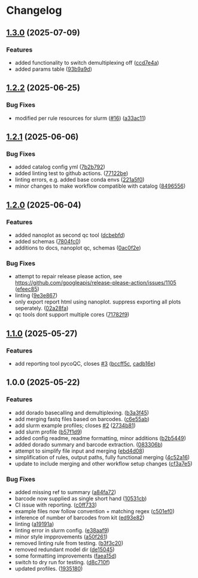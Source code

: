 # Changelog

## [1.3.0](https://github.com/MPUSP/snakemake-ont-basecalling/compare/v1.2.2...v1.3.0) (2025-07-09)


### Features

* added functionality to switch demultiplexing off ([ccd7e4a](https://github.com/MPUSP/snakemake-ont-basecalling/commit/ccd7e4aa9fdcf366fb33d26db5a69f5520acf5fa))
* added params table ([93b9a9d](https://github.com/MPUSP/snakemake-ont-basecalling/commit/93b9a9d7d0141a3a52b6f435cb346b626c406d35))

## [1.2.2](https://github.com/MPUSP/snakemake-ont-basecalling/compare/v1.2.1...v1.2.2) (2025-06-25)


### Bug Fixes

* modified per rule resources for slurm ([#16](https://github.com/MPUSP/snakemake-ont-basecalling/issues/16)) ([a33ac11](https://github.com/MPUSP/snakemake-ont-basecalling/commit/a33ac1121ac6a151279279c3b68c4f208d628f76))

## [1.2.1](https://github.com/MPUSP/snakemake-ont-basecalling/compare/v1.2.0...v1.2.1) (2025-06-06)


### Bug Fixes

* added catalog config yml ([7b2b792](https://github.com/MPUSP/snakemake-ont-basecalling/commit/7b2b792c305cef87519103a7efce190a861d4e86))
* added linting test to github actions. ([77122be](https://github.com/MPUSP/snakemake-ont-basecalling/commit/77122be3ddb4ce65074b3c9373c52c212ff606cb))
* linting errors, e.g. added base conda envs ([221a5f0](https://github.com/MPUSP/snakemake-ont-basecalling/commit/221a5f05fe7fbecea254f29e1c61d4ba47c65b4a))
* minor changes to make workflow compatible with catalog ([8496556](https://github.com/MPUSP/snakemake-ont-basecalling/commit/8496556d3779146b8b8160d08db853fd460e65d0))

## [1.2.0](https://github.com/MPUSP/snakemake-ont-basecalling/compare/v1.1.0...v1.2.0) (2025-06-04)


### Features

* added nanoplot as second qc tool ([dcbebfd](https://github.com/MPUSP/snakemake-ont-basecalling/commit/dcbebfd96f281057a95880deaa2690671d62c16e))
* added schemas ([7804fc0](https://github.com/MPUSP/snakemake-ont-basecalling/commit/7804fc050f877158ad2a57a7ca7161a497f0a0a3))
* additions to docs, nanoplot qc, schemas ([0ac0f2e](https://github.com/MPUSP/snakemake-ont-basecalling/commit/0ac0f2e7eabaa06b3c36ed4dc6baa9718db8407e))


### Bug Fixes

* attempt to repair release please action, see https://github.com/googleapis/release-please-action/issues/1105 ([efeec85](https://github.com/MPUSP/snakemake-ont-basecalling/commit/efeec85584082fc0780433519160a0a054b30ae1))
* linting ([9e3e867](https://github.com/MPUSP/snakemake-ont-basecalling/commit/9e3e867043989cc035dd1f1b4ae76d77b89b20f8))
* only export report html using nanoplot. suppress exporting all plots seperately. ([02a28fa](https://github.com/MPUSP/snakemake-ont-basecalling/commit/02a28faa9aaa0968b904a90c1289cb04eba00460))
* qc tools dont support multiple cores ([71782f9](https://github.com/MPUSP/snakemake-ont-basecalling/commit/71782f9dcf6d72f2bb97f66a78ee2de9ba4a82e6))

## [1.1.0](https://github.com/MPUSP/snakemake-ont-basecalling/compare/v1.0.0...v1.1.0) (2025-05-27)


### Features

* add reporting tool pycoQC, closes [#3](https://github.com/MPUSP/snakemake-ont-basecalling/issues/3) ([bccff5c](https://github.com/MPUSP/snakemake-ont-basecalling/commit/bccff5cbcc8826b45c2d52da82a10fcc2055eda1), [cadb16e](https://github.com/MPUSP/snakemake-ont-basecalling/commit/cadb16e95a915f7abc2dfbd6e5d8064a801d571c))


## 1.0.0 (2025-05-22)


### Features

* add dorado basecalling and demultiplexing. ([b3a3f45](https://github.com/MPUSP/snakemake-ont-basecalling/commit/b3a3f45ad63741cf230cfacefeeceb5ccaf4ef61))
* add merging fastq files based on barcodes. ([c6e55ab](https://github.com/MPUSP/snakemake-ont-basecalling/commit/c6e55ab43b83ed56e0d0b10ee21e8b48db02ac44))
* add slurm example profiles; closes [#2](https://github.com/MPUSP/snakemake-ont-basecalling/issues/2) ([2734b81](https://github.com/MPUSP/snakemake-ont-basecalling/commit/2734b8195284267a133a45f9e29dfc118c68333c))
* add slurm profile ([b57f1d9](https://github.com/MPUSP/snakemake-ont-basecalling/commit/b57f1d9f5f43a7bfa87f46aa823aebcad1085577))
* added config readme, readme formatting, minor additions ([b2b5449](https://github.com/MPUSP/snakemake-ont-basecalling/commit/b2b5449cbf1d1656c0ef33ed36897412c104343f))
* added dorado summary and barcode extraction. ([083306b](https://github.com/MPUSP/snakemake-ont-basecalling/commit/083306bb1e0bebeb592ed6d2d7452e09ead3f79c))
* attempt to simplify file input and merging ([ebd4d08](https://github.com/MPUSP/snakemake-ont-basecalling/commit/ebd4d0810bab6e4b030706fe9d7d8801181a33e5))
* simplification of rules, output paths, fully functional merging ([4c52a16](https://github.com/MPUSP/snakemake-ont-basecalling/commit/4c52a16653d40942f6a3fcc950480650f5df746b))
* update to include merging and other workflow setup changes ([cf3a7e5](https://github.com/MPUSP/snakemake-ont-basecalling/commit/cf3a7e526827adba17094dfcf4c1f9a3c859b525))


### Bug Fixes

* added missing ref to summary ([a84fa72](https://github.com/MPUSP/snakemake-ont-basecalling/commit/a84fa7208aaf559cf0b4b727d0b4e819f9a130ce))
* barcode now supplied as single short hand ([10531cb](https://github.com/MPUSP/snakemake-ont-basecalling/commit/10531cb6f8ee4256e97abdcb39573e1ab6e6d5ac))
* CI issue with reporting. ([c0ff733](https://github.com/MPUSP/snakemake-ont-basecalling/commit/c0ff7332999b69baa66df5b2f632ab103f94b17d))
* example files now follow convention + matching regex ([c501ef0](https://github.com/MPUSP/snakemake-ont-basecalling/commit/c501ef0968ff9b3f2db20bcee0983312ad3e13e4))
* inference of number of barcodes from kit ([ed93e82](https://github.com/MPUSP/snakemake-ont-basecalling/commit/ed93e82303eb3f11c2433a05134cfdd0aec1f0a0))
* linting ([a19191a](https://github.com/MPUSP/snakemake-ont-basecalling/commit/a19191a254fffa482131573efa53c555812d1b05))
* linting error in slurm config. ([e38aaf9](https://github.com/MPUSP/snakemake-ont-basecalling/commit/e38aaf9e78bf01c3ec1cf3b457abb46575371037))
* minor style impprovements ([a50f261](https://github.com/MPUSP/snakemake-ont-basecalling/commit/a50f261c490733fc9d27994b7e8a2d69c33df8a8))
* removed linting rule from testing. ([b3f3c20](https://github.com/MPUSP/snakemake-ont-basecalling/commit/b3f3c20c51c2cd618ffd92392066bd61511cf599))
* removed redundant model dir ([de15045](https://github.com/MPUSP/snakemake-ont-basecalling/commit/de15045a0af590b972817533230c95c95d49d804))
* some formatting improvements ([faea15d](https://github.com/MPUSP/snakemake-ont-basecalling/commit/faea15d40f97e76b456b962977bd86799b8d9f94))
* switch to dry run for testing. ([d8c710f](https://github.com/MPUSP/snakemake-ont-basecalling/commit/d8c710f5d7a221948c485edaf1afc08736156478))
* updated profiles. ([1935180](https://github.com/MPUSP/snakemake-ont-basecalling/commit/1935180ac90366af3f1baeaf03636c2e4062e4f0))
